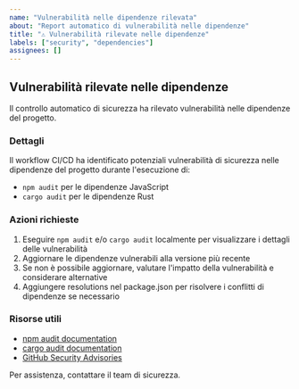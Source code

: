 ```yaml
---
name: "Vulnerabilità nelle dipendenze rilevata"
about: "Report automatico di vulnerabilità nelle dipendenze"
title: "⚠️ Vulnerabilità rilevate nelle dipendenze"
labels: ["security", "dependencies"]
assignees: []
---
```


## Vulnerabilità rilevate nelle dipendenze

Il controllo automatico di sicurezza ha rilevato vulnerabilità nelle dipendenze del progetto.

### Dettagli

Il workflow CI/CD ha identificato potenziali vulnerabilità di sicurezza nelle dipendenze del progetto durante l'esecuzione di:
- `npm audit` per le dipendenze JavaScript
- `cargo audit` per le dipendenze Rust

### Azioni richieste

1. Eseguire `npm audit` e/o `cargo audit` localmente per visualizzare i dettagli delle vulnerabilità
2. Aggiornare le dipendenze vulnerabili alla versione più recente
3. Se non è possibile aggiornare, valutare l'impatto della vulnerabilità e considerare alternative
4. Aggiungere resolutions nel package.json per risolvere i conflitti di dipendenze se necessario

### Risorse utili

- [npm audit documentation](https://docs.npmjs.com/cli/v8/commands/npm-audit)
- [cargo audit documentation](https://github.com/rustsec/rustsec/tree/main/cargo-audit)
- [GitHub Security Advisories](https://github.com/advisories)

Per assistenza, contattare il team di sicurezza.
